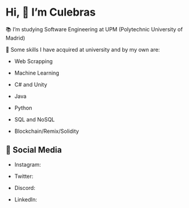 # Hi, 👋 I’m Culebras

📚 I’m studying Software Engineering at UPM (Polytechnic University of Madrid)

🔧 Some skills I have acquired at university and by my own are:

- Web Scrapping

- Machine Learning

- C# and Unity

- Java

- Python

- SQL and NoSQL

- Blockchain/Remix/Solidity


## 📱 Social Media
 
- Instagram: 

- Twitter: 

- Discord: 

- LinkedIn: 

<!---
jgculebras/jgculebras is a ✨ special ✨ repository because its `README.md` (this file) appears on your GitHub profile.
You can click the Preview link to take a look at your changes.
--->

